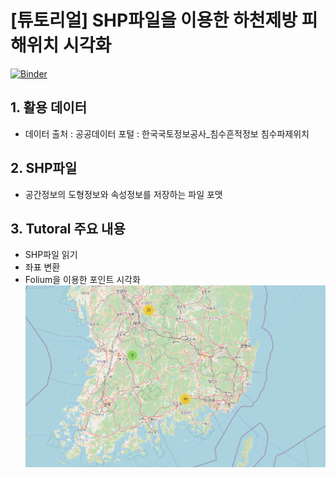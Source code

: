 # [튜토리얼] SHP파일을 이용한 하천제방 피해위치 시각화
[![Binder](https://mybinder.org/badge_logo.svg)](https://mybinder.org/v2/gh/hyunholee26/Tutorial-Visualization-of-damage-location-of-river-embankment-using-SHP-file/HEAD)

## 1. 활용 데이터
  - 데이터 출처 : 공공데이터 포털 : 한국국토정보공사_침수흔적정보 침수파제위치
  
## 2. SHP파일
  - 공간정보의 도형정보와 속성정보를 저장하는 파일 포맷
  
## 3. Tutoral 주요 내용
  - SHP파일 읽기
  - 좌표 변환
  - Folium을 이용한 포인트 시각화 
![](./screenshot.png)
